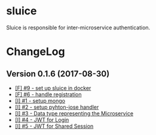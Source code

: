 # sluice
Sluice is responsible for inter-microservice authentication.

ChangeLog
=========

## Version 0.1.6 (2017-08-30)

* [[F] #9 - set up sluice in docker](https://github.com/Viva-con-Agua/sluice/issues/9)
* [[F] #6 - handle registration](https://github.com/Viva-con-Agua/sluice/issues/6)
* [[I] #1 - setup mongo](https://github.com/Viva-con-Agua/sluice/issues/1)
* [[I] #2 - setup pyhton-jose handler](https://github.com/Viva-con-Agua/sluice/issues/2)
* [[I] #3 - Data type representing the Microservice](https://github.com/Viva-con-Agua/sluice/issues/3)
* [[I] #4 - JWT for Login](https://github.com/Viva-con-Agua/sluice/issues/4)
* [[I] #5 - JWT for Shared Session](https://github.com/Viva-con-Agua/sluice/issues/5)

